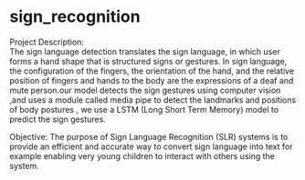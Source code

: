 # sign_recognition
Project Description:  
The sign language detection translates the sign language, in which user forms a hand shape that is structured signs or gestures. In sign language, the configuration of the fingers, the orientation of the hand, and the relative position of fingers and hands to the body are the expressions of a deaf and mute person.our model detects the sign gestures  using computer vision ,and uses a module called media pipe to detect the landmarks and positions of body postures , we use a LSTM (Long Short Term Memory) model to predict the sign gestures.


Objective:
The purpose of Sign Language Recognition (SLR) systems is to provide an efficient and accurate way to convert sign language into text for example  enabling very young children to interact with others using the system.
